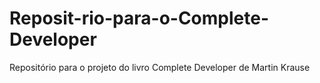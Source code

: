 # Reposit-rio-para-o-Complete-Developer
Repositório para o projeto do livro Complete Developer de Martin Krause
